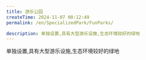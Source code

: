 ```yaml
---
title: 游乐公园
createTime: 2024-11-07 00:12:49
permalink: /en/SpecializedPark/FunParks/

description: 单独设置,具有大型游乐设施,生态环境较好的绿地
---
```


单独设置,具有大型游乐设施,生态环境较好的绿地